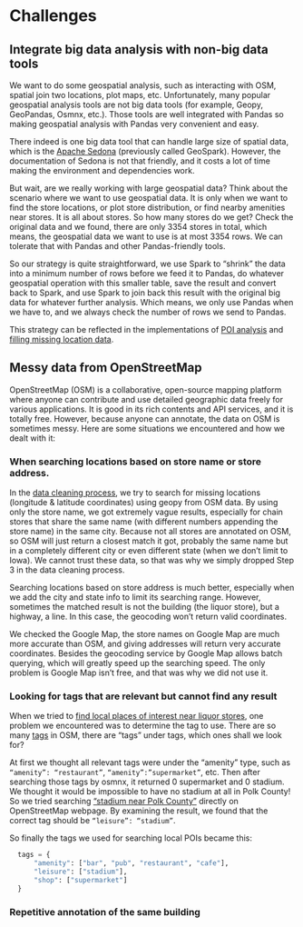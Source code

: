 # Challenges
## Integrate big data analysis with non-big data tools
We want to do some geospatial analysis, such as interacting with OSM, spatial join two locations, plot maps, etc. Unfortunately, many popular geospatial analysis tools are not big data tools (for example, Geopy, GeoPandas, Osmnx, etc.). Those tools are well integrated with Pandas so making geospatial analysis with Pandas very convenient and easy. 

There indeed is one big data tool that can handle large size of spatial data, which is the [Apache Sedona](https://sedona.apache.org/latest/setup/overview/) (previously called GeoSpark). However, the documentation of Sedona is not that friendly, and it costs a lot of time making the environment and dependencies work.

But wait, are we really working with large geospatial data? Think about the scenario where we want to use geospatial data. It is only when we want to find the store locations, or plot store distribution, or find nearby amenities near stores. It is all about stores. So how many stores do we get? Check the original data and we found, there are only 3354 stores in total, which means, the geospatial data we want to use is at most 3354 rows. We can tolerate that with Pandas and other Pandas-friendly tools.

So our strategy is quite straightforward, we use Spark to “shrink” the data into a minimum number of rows before we feed it to Pandas, do whatever geospatial operation with this smaller table, save the result and convert back to Spark, and use Spark to join back this result with the original big data for whatever further analysis. Which means, we only use Pandas when we have to, and we always check the number of rows we send to Pandas.

This strategy can be reflected in the implementations of [POI analysis](Topic2.md#count-number-of-pois-within-2km-for-each-liquor-store) and [filling missing location data](../Data_Processing_Cleaning/DataCleaning_README.md#add-locations-from-openstreetmap-osm).

## Messy data from OpenStreetMap
OpenStreetMap (OSM) is a collaborative, open-source mapping platform where anyone can contribute and use detailed geographic data freely for various applications. It is good in its rich contents and API services, and it is totally free. However, because anyone can annotate, the data on OSM is sometimes messy. Here are some situations we encountered and how we dealt with it:
### When searching locations based on store name or store address.
In the [data cleaning process](), we try to search for missing locations (longitude & latitude coordinates) using geopy from OSM data. By using only the store name, we got extremely vague results, especially for chain stores that share the same name (with different numbers appending the store name)  in the same city. Because not all stores are annotated on OSM, so OSM will just return a closest match it got, probably the same name but in a completely different city or even different state (when we don’t limit to Iowa). We cannot trust these data, so that was why we simply dropped Step 3 in the data cleaning process.

Searching locations based on store address is much better, especially when we add the city and state info to limit its searching range. However, sometimes the matched result is not the building (the liquor store), but a highway, a line. In this case, the geocoding won’t return valid coordinates.

We checked the Google Map, the store names on Google Map are much more accurate than OSM, and giving addresses will return very accurate coordinates. Besides the geocoding service by Google Map allows batch querying, which will greatly speed up the searching speed. The only problem is Google Map isn’t free, and that was why we did not use it.

### Looking for tags that are relevant but cannot find any result
When we tried to [find local places of interest near liquor stores](), one problem we encountered was to determine the tag to use. There are so many [tags](https://wiki.openstreetmap.org/wiki/Map_features) in OSM, there are “tags” under tags, which ones shall we look for? 

At first we thought all relevant tags were under the “amenity” type, such as `“amenity”: “restaurant”`, `“amenity”:”supermarket”`, etc. 
Then after searching those tags by osmnx, it returned 0 supermarket and 0 stadium. We thought it would be impossible to have no stadium at all in Polk County! So we tried searching [“stadium near Polk County”](https://www.openstreetmap.org/search?query=stadium%20near%20Polk%20County#map=19/41.740010/-93.603568) directly on OpenStreetMap webpage. By examining the result, we found that the correct tag should be `“leisure”: “stadium”`.

So finally the tags we used for searching local POIs became this:
```python
  tags = {
      "amenity": ["bar", "pub", "restaurant", "cafe"],
      "leisure": ["stadium"],
      "shop": ["supermarket"]
  }
```
### Repetitive annotation of the same building

